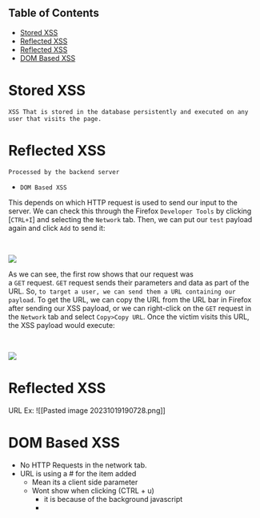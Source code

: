 ## Table of Contents

- [Stored XSS](#stored\xss)
- [Reflected XSS](#reflected\xss)
- [Reflected XSS](#reflected\xss)
- [DOM Based XSS](#dom\based\xss)

# Stored XSS
	XSS That is stored in the database persistently and executed on any user that visits the page.

# Reflected XSS
	Processed by the backend server
- `DOM Based XSS`

This depends on which HTTP request is used to send our input to the server. We can check this through the Firefox `Developer Tools` by clicking [`CTRL+I`] and selecting the `Network` tab. Then, we can put our `test` payload again and click `Add` to send it:

   

![](https://academy.hackthebox.com/storage/modules/103/xss_reflected_network.jpg)

As we can see, the first row shows that our request was a `GET` request. `GET` request sends their parameters and data as part of the URL. So, `to target a user, we can send them a URL containing our payload`. To get the URL, we can copy the URL from the URL bar in Firefox after sending our XSS payload, or we can right-click on the `GET` request in the `Network` tab and select `Copy>Copy URL`. Once the victim visits this URL, the XSS payload would execute:

   

![](https://academy.hackthebox.com/storage/modules/103/xss_stored_xss_alert.jpg)


# Reflected XSS
URL
Ex:
![[Pasted image 20231019190728.png]]



# DOM Based XSS
- No HTTP Requests in the network tab.
- URL is using a # for the item added
	- Mean its a client side parameter
	- Wont show when clicking (CTRL + u)
		- it is because of the background javascript
		- 


